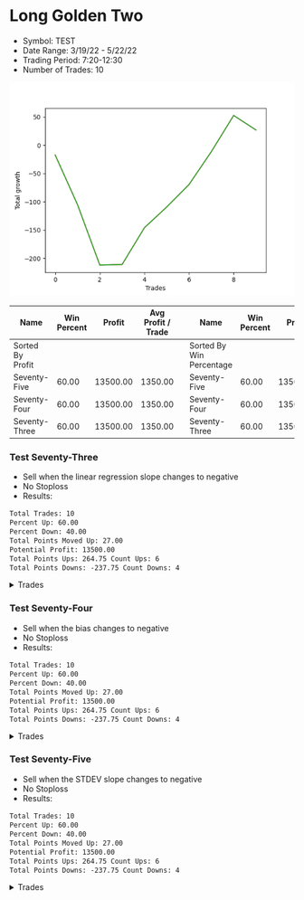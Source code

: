# Long Golden Two 
- Symbol: TEST
- Date Range: 3/19/22 - 5/22/22
- Trading Period: 7:20-12:30
- Number of Trades: 10

![Plot](LongGoldenTwoTEST.png)

| Name | Win Percent | Profit | Avg Profit / Trade |     | Name | Win Percent | Profit | Avg Profit / Trade |
| ---- | ----------- | ------ | ------------------ | --- | ---- | ----------- | ------ | ------------------ |
| Sorted By <br> Profit | | | | | Sorted By <br> Win Percentage ||||
| Seventy-Five | 60.00 | 13500.00 | 1350.00 |     | Seventy-Five | 60.00 | 13500.00 | 1350.00 |
| Seventy-Four | 60.00 | 13500.00 | 1350.00 |     | Seventy-Four | 60.00 | 13500.00 | 1350.00 |
| Seventy-Three | 60.00 | 13500.00 | 1350.00 |     | Seventy-Three | 60.00 | 13500.00 | 1350.00 |

### Test Seventy-Three
* Sell when the linear regression slope changes to negative
* No Stoploss
* Results:
```
Total Trades: 10
Percent Up: 60.00
Percent Down: 40.00
Total Points Moved Up: 27.00
Potential Profit: 13500.00
Total Points Ups: 264.75 Count Ups: 6
Total Points Downs: -237.75 Count Downs: 4
```

<details><summary>Trades</summary>

<code>In: 2022-06-24 06:46:00		Out: 2022-06-24 06:30:10		Total Position Time: 1424:10		Total Move Up: -17.25		Total to Date: -17.25</code> <br />
<code>In: 2022-06-27 07:53:00		Out: 2022-06-24 06:30:10		Total Position Time: 1357:10		Total Move Up: -87.75		Total to Date: -105.00</code> <br />
<code>In: 2022-06-28 06:46:00		Out: 2022-06-24 06:30:10		Total Position Time: 1424:10		Total Move Up: -107.00		Total to Date: -212.00</code> <br />
<code>In: 2022-06-29 06:55:00		Out: 2022-06-24 06:30:10		Total Position Time: 1415:10		Total Move Up: 1.00		Total to Date: -211.00</code> <br />
<code>In: 2022-06-30 08:07:00		Out: 2022-06-24 06:30:10		Total Position Time: 1343:10		Total Move Up: 65.00		Total to Date: -146.00</code> <br />
<code>In: 2022-07-01 06:46:00		Out: 2022-06-24 06:30:10		Total Position Time: 1424:10		Total Move Up: 36.75		Total to Date: -109.25</code> <br />
<code>In: 2022-07-01 11:05:00		Out: 2022-06-24 06:30:10		Total Position Time: 1165:10		Total Move Up: 39.75		Total to Date: -69.50</code> <br />
<code>In: 2022-07-05 07:39:00		Out: 2022-06-24 06:30:10		Total Position Time: 1371:10		Total Move Up: 58.25		Total to Date: -11.25</code> <br />
<code>In: 2022-07-05 08:59:00		Out: 2022-06-24 06:30:10		Total Position Time: 1291:10		Total Move Up: 64.00		Total to Date: 52.75</code> <br />
<code>In: 2022-07-06 11:48:00		Out: 2022-06-24 06:30:10		Total Position Time: 1122:10		Total Move Up: -25.75		Total to Date: 27.00</code> <br />


</details>

### Test Seventy-Four
* Sell when the bias changes to negative
* No Stoploss
* Results:
```
Total Trades: 10
Percent Up: 60.00
Percent Down: 40.00
Total Points Moved Up: 27.00
Potential Profit: 13500.00
Total Points Ups: 264.75 Count Ups: 6
Total Points Downs: -237.75 Count Downs: 4
```

<details><summary>Trades</summary>

<code>In: 2022-06-24 06:46:00		Out: 2022-06-24 06:30:10		Total Position Time: 1424:10		Total Move Up: -17.25		Total to Date: -17.25</code> <br />
<code>In: 2022-06-27 07:53:00		Out: 2022-06-24 06:30:10		Total Position Time: 1357:10		Total Move Up: -87.75		Total to Date: -105.00</code> <br />
<code>In: 2022-06-28 06:46:00		Out: 2022-06-24 06:30:10		Total Position Time: 1424:10		Total Move Up: -107.00		Total to Date: -212.00</code> <br />
<code>In: 2022-06-29 06:55:00		Out: 2022-06-24 06:30:10		Total Position Time: 1415:10		Total Move Up: 1.00		Total to Date: -211.00</code> <br />
<code>In: 2022-06-30 08:07:00		Out: 2022-06-24 06:30:10		Total Position Time: 1343:10		Total Move Up: 65.00		Total to Date: -146.00</code> <br />
<code>In: 2022-07-01 06:46:00		Out: 2022-06-24 06:30:10		Total Position Time: 1424:10		Total Move Up: 36.75		Total to Date: -109.25</code> <br />
<code>In: 2022-07-01 11:05:00		Out: 2022-06-24 06:30:10		Total Position Time: 1165:10		Total Move Up: 39.75		Total to Date: -69.50</code> <br />
<code>In: 2022-07-05 07:39:00		Out: 2022-06-24 06:30:10		Total Position Time: 1371:10		Total Move Up: 58.25		Total to Date: -11.25</code> <br />
<code>In: 2022-07-05 08:59:00		Out: 2022-06-24 06:30:10		Total Position Time: 1291:10		Total Move Up: 64.00		Total to Date: 52.75</code> <br />
<code>In: 2022-07-06 11:48:00		Out: 2022-06-24 06:30:10		Total Position Time: 1122:10		Total Move Up: -25.75		Total to Date: 27.00</code> <br />


</details>

### Test Seventy-Five
* Sell when the STDEV slope changes to negative
* No Stoploss
* Results:
```
Total Trades: 10
Percent Up: 60.00
Percent Down: 40.00
Total Points Moved Up: 27.00
Potential Profit: 13500.00
Total Points Ups: 264.75 Count Ups: 6
Total Points Downs: -237.75 Count Downs: 4
```

<details><summary>Trades</summary>

<code>In: 2022-06-24 06:46:00		Out: 2022-06-24 06:30:10		Total Position Time: 1424:10		Total Move Up: -17.25		Total to Date: -17.25</code> <br />
<code>In: 2022-06-27 07:53:00		Out: 2022-06-24 06:30:10		Total Position Time: 1357:10		Total Move Up: -87.75		Total to Date: -105.00</code> <br />
<code>In: 2022-06-28 06:46:00		Out: 2022-06-24 06:30:10		Total Position Time: 1424:10		Total Move Up: -107.00		Total to Date: -212.00</code> <br />
<code>In: 2022-06-29 06:55:00		Out: 2022-06-24 06:30:10		Total Position Time: 1415:10		Total Move Up: 1.00		Total to Date: -211.00</code> <br />
<code>In: 2022-06-30 08:07:00		Out: 2022-06-24 06:30:10		Total Position Time: 1343:10		Total Move Up: 65.00		Total to Date: -146.00</code> <br />
<code>In: 2022-07-01 06:46:00		Out: 2022-06-24 06:30:10		Total Position Time: 1424:10		Total Move Up: 36.75		Total to Date: -109.25</code> <br />
<code>In: 2022-07-01 11:05:00		Out: 2022-06-24 06:30:10		Total Position Time: 1165:10		Total Move Up: 39.75		Total to Date: -69.50</code> <br />
<code>In: 2022-07-05 07:39:00		Out: 2022-06-24 06:30:10		Total Position Time: 1371:10		Total Move Up: 58.25		Total to Date: -11.25</code> <br />
<code>In: 2022-07-05 08:59:00		Out: 2022-06-24 06:30:10		Total Position Time: 1291:10		Total Move Up: 64.00		Total to Date: 52.75</code> <br />
<code>In: 2022-07-06 11:48:00		Out: 2022-06-24 06:30:10		Total Position Time: 1122:10		Total Move Up: -25.75		Total to Date: 27.00</code> <br />


</details>